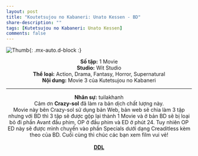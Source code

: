 ```yaml
---
layout: post
title: "Koutetsujou no Kabaneri: Unato Kessen - BD"
share-description: ""
tags: [Kutetsujou no Kabaneri: Unato Kessen]
comments: false
---
```


![Thumb](https://tpn-team.github.io/assets/img/kabaneri_thumb.jpg){: .mx-auto.d-block :}
<center>
<b>Số tập:</b> 1 Movie <br>
<b>Studio:</b> Wit Studio <br>
<b>Thể loại:</b> Action, Drama, Fantasy, Horror, Supernatural <br>
<b>Nội dung:</b> Movie 3 của Kutetsujou no Kabaneri
 <br>

<hr>

<b>Nhân sự:</b> tuilakhanh<br>
Cảm ơn <b>Crazy-sol</b> đã làm ra bản dịch chất lượng này. <br>
Movie này bên Crazy-sol sử dụng bản Web, bản web sẽ chia làm 3 tập nhưng với BD thì 3 tập sẽ được gộp lại thành 1 Movie và ở bản BD sẽ bị loại bỏ đi phần Avant đầu phim, OP ở đầu phim và ED ở phút 24. Tuy nhiên OP ED này sẽ được mình chuyển vào phần Specials dưới dạng Creaditless kèm theo của BD. Cuối cùng thì chúc các bạn xem film vui vẻ!<br><br>
<b><a href="https://github.com/TPN-Team/TPN-Team-DDL/blob/master/Koutetsujou%20no%20Kabaneri%20Unato%20Kessen.md">DDL</a></b> <br>
</center>
<!-- excerpt-end -->

